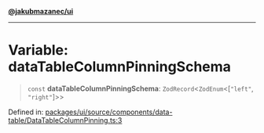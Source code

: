 [**@jakubmazanec/ui**](../README.md)

---

# Variable: dataTableColumnPinningSchema

> `const` **dataTableColumnPinningSchema**: `ZodRecord`\<`ZodEnum`\<\[`"left"`, `"right"`\]\>\>

Defined in:
[packages/ui/source/components/data-table/DataTableColumnPinning.ts:3](https://github.com/jakubmazanec/tools/blob/f779e75b9ef98389e12e52575295bd1ef364daca/packages/ui/source/components/data-table/DataTableColumnPinning.ts#L3)
